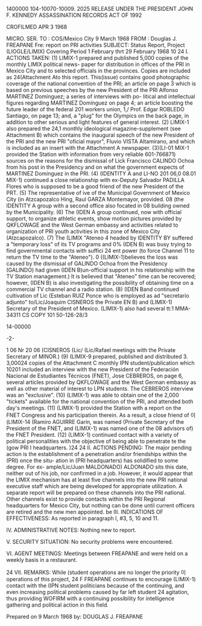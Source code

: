 1400000
104-10070-10009.
2025 RELEASE UNDER THE PRESIDENT JOHN F. KENNEDY ASSASSINATION RECORDS ACT OF 1992

CROFILMED
APR 3 1968

MICRO. SER.
TO : COS/Mexico City 9 March 1968
FROM : Douglas J. FREAPANE Fre: report on PRI activities
SUBJECT: Status Report, Project (LIOGLE/LIMIX) Covering Period
1 February thrt 29 February 1968
10
24
I. ACTIONS TAKEN: (1) LIMIX-1 prepared and published 5,000
copies of the monthly LIMIX political news-
paper for distribution in offices of the PRI in Mexico City and
to selected officials in the provinces. Copies are included as
24(Attachment Ato this report. This(issue) contains good photographic
coverage of the national convention of the PRI; an article on page
3 which is based on previous speeches by the new President of the
PRI Alfonso MARTINEZ Domínguez; a series of interviews with po-
litical and intellectual figures regarding MARTINEZ Domínguez on
page 4; an article boosting the future leader of the federal
201 workers union, 1,/ Prof. Edgar ROBLEDO Santiago, on page 13; and, a "plug"
for the Olympics on the back page, in addition to other serious and
light features of general interest. (2) LIMIX-1 also prepared the 24,1
monthly ideological magazine-supplement (see Attachment B) which
contains the inaugural speech of the new President of the PRI and
the new PRI "oficial mayor", Fluvio VISTA Altamirano, and which
is included as an insert with the Attachment A newspaper. (3)(LI-01
MIX-1 provided the Station with information from very reliable 601-766871)
sources on the reasons for the dismissal of Lick Francisco CALINDO
Ochoa from his post in the Presidency and on what the government
expects of MARTINEZ Domínguez in the PRI. (4) (IDENTITY A and LI-NO 201
06,0
08.01 MIX-1) continued a close relationship with ex-Deputy Salvador PADILLA
Flores who is supposed to be a good friend of the new President of
the PRT. (5) The representative of ive of the Municipal Government of
Mexico City (in Atzcapozalco Hing, Raul GARZA Montemayor, provided.
08 (the IDENTITY A group with a second office also focated in
08
building owned by the Municipality. (6) The (IDEN A group continued,
now with official support, to organize athletic events, show motion
pictures provided by QKFLOWAGE and the West German embassy and
activities related to organization of PRI youth activities in this
zone of Mexico City (Atzcapozalco). (7) The (LIMIX "Ateneo 4 headed
by IDENTITY BY suffered a "temporary loss" of its TV programs and
0% (IDEN B) was busy trying to find governmental contacts with suffici
24
ent power (to force Channel 11 to return the TV time to the "Ateneo").
0 ((LIMIX-1)believes the loss was caused by the dismissal of GALINDO
Ochoa from the Presidency (GALINDO) had given (IDEN B)un-official
support in his relationship with the TV Station management.) It
is believed that "Ateneo" time can be recovered; however, (IDEN B)
is also investigating the possibility of obtaining time on a
commercial TV channel and a radio station. (8) (IDEN Band
continued cultivation of Lic (Esteban RUIZ Ponce who is employed
as ad "secretario adjunto" to/Lic/Joaquim CISNEROS the Private
EN B) and (LIMIX-1)
Secretary of the President of Mexico. (LIMIX-1) also had several
tt:1
MMA-34311
CS COPY
101
50-126-28/3

14-00000

-2-

1
06
Nr 20
06
(CISNEROS (Lic/ (Lic/Rafael
meetings with the Private Secretary of
MINOR.) (9) (LIMIX-9 prepared, published and distributed 3.
3,00024
copies of the Attachment C monthly IPN student/publication which 10201
included an interview with the new President of the Federación
Nacional de Estudiantes Técnicos (FNET), Jose CEBREROS, on page
6, several articles provided by QKFLOWAGE and the West German
embassy as well as other material of interest to LPN students.
The CEBREROS interview was an "exclusive". (10) (LIMIX-1) was able
to obtain one of the 2,000 "tickets" available for the national
convention of the PRI, and attended both day's meetings. (11)
(LIMIX-1) provided the Station with a report on the FNET Congress
and his participation therein. As a result, a close friend of
이 (LIMIX-14 (Ramiro AGUIRRE Garín, was named (Private Secretary of
the President of the FNET, and (LIMIX-1) was named one of the
08 advisors of) the FNET President. (12) (LIMIX-1) continued contact
with a variety of political personalities with the objective of
being able to penetrate
te the (gow PRI
I headquarters. )24
24
II. ACTIONS PENDING: The major pending action is the establishment
of a penetration and/or friendships within the (PRI) once the situ-
ation in (PRI headquarters) has solidified to some degree. For ex-
ample/Lic/Juan MALDONADO) ALDONADO sits this date,
neither out of his job, nor confirmed in a job. However, it would
appear that the LIMIX mechanism has at least five channels into
the new PRI national executive staff which are being developed
for appropriate utilization. A separate report will be prepared
on these channels into the PRI national. Other channels exist to
provide contacts within the PRI Regional headquarters for Mexico
City, but nothing can be done until current officers are retired
and the new men appointed.
be
III. INDICATIONS OF EFFECTIVENESS: As reported in paragraph I,
#3, 5, 10 and 11.

IV. ADMINISTRATIVE NOTES: Nothing new to report.

V. SECURITY SITUATION: No security problems were encountered.

VI. AGENT MEETINGS: Meetings between FREAPANE and were
held on a weekly basis in a restaurant.

24
VII. REMARKS: While (student operations are no longer the priority 이
operations of this project, 24 F FREAPANE continues to encourage (LIMIX-1)
contact with the (IPN student politicians because of the continuing,
and even increasing political problems caused by far left student 24
agitation, thus providing WOFIRM with a continuing possibility for
intelligence gathering and political action in this field.

Prepared on 9 March 1968 by: 
DOUGLAS J. FREAPANE

